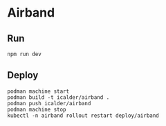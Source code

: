 # Airband

## Run
```
npm run dev
```

## Deploy

```
podman machine start
podman build -t icalder/airband .
podman push icalder/airband
podman machine stop
kubectl -n airband rollout restart deploy/airband
```